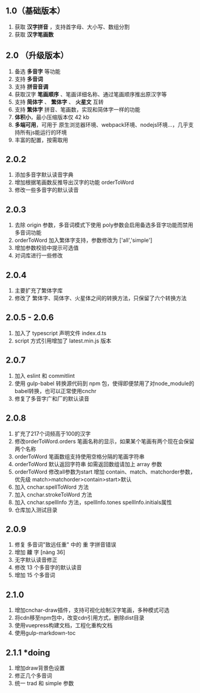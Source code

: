 
## 1.0（基础版本）
1. 获取 **汉字拼音** ，支持首字母、大小写、数组分割
2. 获取 **汉字笔画数**

## 2.0 （升级版本）
1. 备选 **多音字** 等功能
2. 支持 **多音词**
3. 支持 **拼音音调**
4. 获取汉字 **笔画顺序** 、笔画详细名称、通过笔画顺序推出原汉字等
5. 支持 **简体字** 、 **繁体字** 、 **火星文** 互转
6. 支持 **繁体字** 拼音、笔画数，实现和简体字一样的功能
7. **体积小**，最小压缩版本仅 42 kb
8.  **多端可用**，可用于 原生浏览器环境、webpack环境、nodejs环境...，几乎支持所有js能运行的环境
9.  丰富的配置，按需取用

## 2.0.2
1. 添加多音字默认读音字典
2. 增加根据笔画数反推导出汉字的功能 orderToWord
3. 修改一些多音字的默认读音

## 2.0.3
1. 去除 origin 参数，多音词模式下使用 poly参数会启用备选多音字功能而禁用多音词功能
2. orderToWord 加入繁体字支持，参数修改为 ['all','simple']
3. 增加参数校验中提示可选值
4. 对词库进行一些修改

## 2.0.4
1. 主要扩充了繁体字库
2. 修改了 繁体字、简体字、火星体之间的转换方法，只保留了六个转换方法

## 2.0.5 - 2.0.6
1. 加入了 typescript 声明文件 index.d.ts
2. script 方式引用增加了 latest.min.js 版本

## 2.0.7
1. 加入 eslint 和 commitlint
2. 使用 gulp-babel 转换源代码到 npm 包，使得即便禁用了对node_module的babel转换，也可以正常使用cnchr
3. 修复了多音字广和厂的默认读音

## 2.0.8
1. 扩充了217个词频高于100的汉字
2. 修改orderToWord.orders 笔画名称的显示，如果某个笔画有两个现在会保留两个名称
3. orderToWord 笔画数组支持使用空格分隔的笔画字符串
3. orderToWord 默认返回字符串 如需返回数组请加上 array 参数
4. orderToWord 修改all参数为start 增加 contain、match、matchorder参数，优先级 match>matchorder>contain>start>默认
5. 加入 cnchar.spellToWord 方法
6. 加入 cnchar.strokeToWord 方法
7. 加入 cnchar.spellInfo 方法，spellInfo.tones spellInfo.initials属性
8. 仓库加入测试目录

## 2.0.9
1. 修复 多音词"致远任重" 中的 重 字拼音错误
2. 增加 齉 字 [nàng 36]
3. 无字默认读音修正
4. 修改 13 个多音字的默认读音
5. 增加 15 个多音词

## 2.1.0
1. 增加cnchar-draw插件，支持可视化绘制汉字笔画，多种模式可选
2. 将cdn移至npm包中，改变cdn引用方式，删除dist目录
3. 使用vuepress构建文档，工程化重构文档
4. 使用gulp-markdown-toc

## 2.1.1 *doing
1. 增加draw背景色设置
2. 修正几个多音词
3. 统一 trad 和 simple 参数
